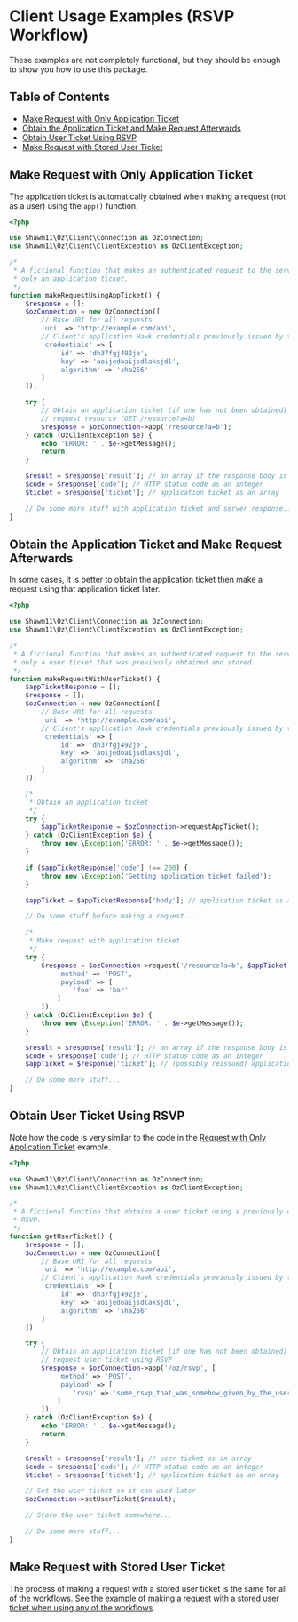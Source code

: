 Client Usage Examples (RSVP Workflow)
=====================================

These examples are not completely functional, but they should be enough to show
you how to use this package.

Table of Contents
-----------------

- [Make Request with Only Application Ticket](#make-request-with-only-application-ticket)
- [Obtain the Application Ticket and Make Request Afterwards](#obtain-the-application-ticket-and-make-request-afterwards)
- [Obtain User Ticket Using RSVP](#obtain-user-ticket-using-rsvp)
- [Make Request with Stored User Ticket](#request-with-stored-user-ticket)

Make Request with Only Application Ticket
-----------------------------------------

The application ticket is automatically obtained when making a request (not as a
user) using the `app()` function.

```php
<?php

use Shawm11\Oz\Client\Connection as OzConnection;
use Shawm11\Oz\Client\ClientException as OzClientException;

/*
 * A fictional function that makes an authenticated request to the server using
 * only an application ticket.
 */
function makeRequestUsingAppTicket() {
    $response = [];
    $ozConnection = new OzConnection([
        // Base URI for all requests
        'uri' => 'http://example.com/api',
        // Client's application Hawk credentials previously issued by the server
        'credentials' => [
            'id' => 'dh37fgj492je',
            'key' => 'aoijedoaijsdlaksjdl',
            'algorithm' => 'sha256'
        ]
    ]);

    try {
        // Obtain an application ticket (if one has not been obtained) then
        // request resource (GET /resource?a=b)
        $response = $ozConnection->app('/resource?a=b');
    } catch (OzClientException $e) {
        echo 'ERROR: ' . $e->getMessage();
        return;
    }

    $result = $response['result']; // an array if the response body is JSON, otherwise a string
    $code = $response['code']; // HTTP status code as an integer
    $ticket = $response['ticket']; // application ticket as an array

    // Do some more stuff with application ticket and server response...
}
```

Obtain the Application Ticket and Make Request Afterwards
---------------------------------------------------------

In some cases, it is better to obtain the application ticket then make a request
using that application ticket later.

```php
<?php

use Shawm11\Oz\Client\Connection as OzConnection;
use Shawm11\Oz\Client\ClientException as OzClientException;

/*
 * A fictional function that makes an authenticated request to the server using
 * only a user ticket that was previously obtained and stored.
 */
function makeRequestWithUserTicket() {
    $appTicketResponse = [];
    $response = [];
    $ozConnection = new OzConnection([
        // Base URI for all requests
        'uri' => 'http://example.com/api',
        // Client's application Hawk credentials previously issued by the server
        'credentials' => [
            'id' => 'dh37fgj492je',
            'key' => 'aoijedoaijsdlaksjdl',
            'algorithm' => 'sha256'
        ]
    ]);

    /*
     * Obtain an application ticket
     */
    try {
        $appTicketResponse = $ozConnection->requestAppTicket();
    } catch (OzClientException $e) {
        throw new \Exception('ERROR: ' . $e->getMessage());
    }

    if ($appTicketResponse['code'] !== 200) {
        throw new \Exception('Getting application ticket failed');
    }

    $appTicket = $appTicketResponse['body']; // application ticket as an array

    // Do some stuff before making a request...

    /*
     * Make request with application ticket
     */
    try {
        $response = $ozConnection->request('/resource?a=b', $appTicket, [
            'method' => 'POST',
            'payload' => [
                'foo' => 'bar'
            ]
        ]);
    } catch (OzClientException $e) {
        throw new \Exception('ERROR: ' . $e->getMessage());
    }

    $result = $response['result']; // an array if the response body is JSON, otherwise a string
    $code = $response['code']; // HTTP status code as an integer
    $appTicket = $response['ticket']; // (possibly reissued) application ticket as an array

    // Do some more stuff...
}
```

Obtain User Ticket Using RSVP
-----------------------------

Note how the code is very similar to the code in the [Request with Only
Application Ticket](#request-with-only-application-ticket) example.

```php
<?php

use Shawm11\Oz\Client\Connection as OzConnection;
use Shawm11\Oz\Client\ClientException as OzClientException;

/*
 * A fictional function that obtains a user ticket using a previously obtained
 * RSVP.
 */
function getUserTicket() {
    $response = [];
    $ozConnection = new OzConnection([
        // Base URI for all requests
        'uri' => 'http://example.com/api',
        // Client's application Hawk credentials previously issued by the server
        'credentials' => [
            'id' => 'dh37fgj492je',
            'key' => 'aoijedoaijsdlaksjdl',
            'algorithm' => 'sha256'
        ]
    ])

    try {
        // Obtain an application ticket (if one has not been obtained) then
        // request user ticket using RSVP
        $response = $ozConnection->app('/oz/rsvp', [
            'method' => 'POST',
            'payload' => [
                'rvsp' => 'some_rsvp_that_was_somehow_given_by_the_user'
            ]
        ]);
    } catch (OzClientException $e) {
        echo 'ERROR: ' . $e->getMessage();
        return;
    }

    $result = $response['result']; // user ticket as an array
    $code = $response['code']; // HTTP status code as an integer
    $ticket = $response['ticket']; // application ticket as an array

    // Set the user ticket so it can used later
    $ozConnection->setUserTicket($result);

    // Store the user ticket somewhere...

    // Do some more stuff...
}
```

Make Request with Stored User Ticket
------------------------------------

The process of making a request with a stored user ticket is the same for all of
the workflows. See the [example of making a request with a stored user ticket
when using any of the workflows](docs/usage-examples/all-workflows-client.md#make-request-with-stored-user-ticket).
